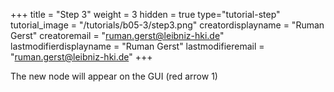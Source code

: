 +++
title = "Step 3"
weight = 3
hidden = true
type="tutorial-step"
tutorial_image = "/tutorials/b05-3/step3.png"
creatordisplayname = "Ruman Gerst"
creatoremail = "ruman.gerst@leibniz-hki.de"
lastmodifierdisplayname = "Ruman Gerst"
lastmodifieremail = "ruman.gerst@leibniz-hki.de"
+++

The new node will appear on the GUI (red arrow 1)
